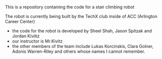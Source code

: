 This is a repository containing the code for a stair climbing robot

The robot is currently being built by the TechX club
inside of ACC (Arlington Career Center)

- the code for the robot is developed by Sheel Shah, Jason Spitzak and Jordan Kivitiz
- our instructor is Mr.Kivitz
- the other members of the team include Lukas Korcinskis, Clara Golner, Adonis Warren-Riley and others whose names I cannot remember.

